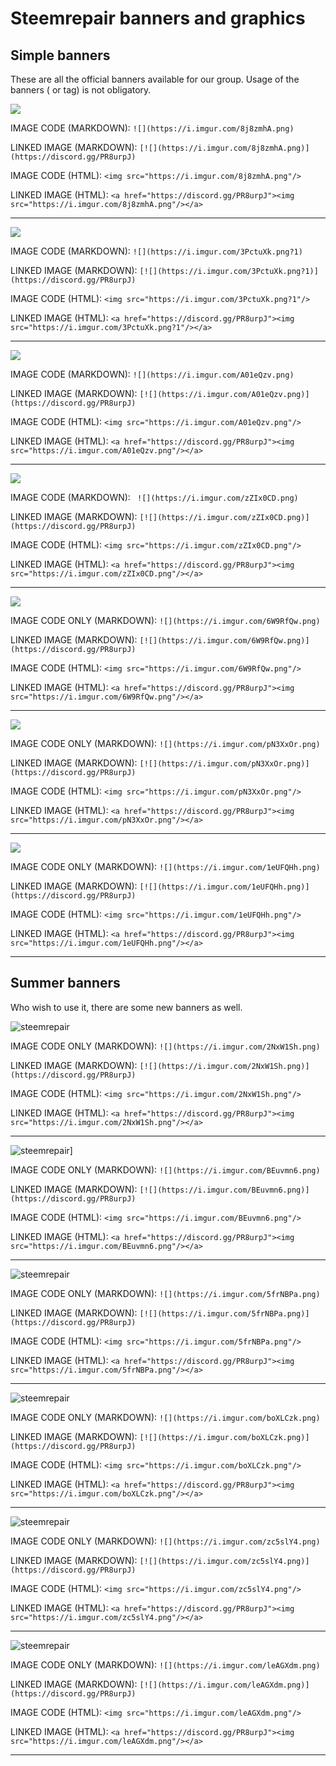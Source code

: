 
# Steemrepair banners and graphics

## Simple banners

These are all the official banners available for our group.
Usage of the banners ( or tag) is not obligatory.


![](https://i.imgur.com/8j8zmhA.png)

IMAGE CODE (MARKDOWN): ```![](https://i.imgur.com/8j8zmhA.png)```

LINKED IMAGE (MARKDOWN): ```[![](https://i.imgur.com/8j8zmhA.png)](https://discord.gg/PR8urpJ)```

IMAGE CODE (HTML): ```<img src="https://i.imgur.com/8j8zmhA.png"/>```

LINKED IMAGE (HTML): ```<a href="https://discord.gg/PR8urpJ"><img src="https://i.imgur.com/8j8zmhA.png"/></a>```

-----

![](https://i.imgur.com/3PctuXk.png?1)

IMAGE CODE (MARKDOWN): ```![](https://i.imgur.com/3PctuXk.png?1)```

LINKED IMAGE (MARKDOWN): ```[![](https://i.imgur.com/3PctuXk.png?1)](https://discord.gg/PR8urpJ)```

IMAGE CODE (HTML): ```<img src="https://i.imgur.com/3PctuXk.png?1"/>```

LINKED IMAGE (HTML): ```<a href="https://discord.gg/PR8urpJ"><img src="https://i.imgur.com/3PctuXk.png?1"/></a>```

-----

![](https://i.imgur.com/A01eQzv.png)

IMAGE CODE (MARKDOWN): ```![](https://i.imgur.com/A01eQzv.png)```

LINKED IMAGE (MARKDOWN): ```[![](https://i.imgur.com/A01eQzv.png)](https://discord.gg/PR8urpJ)```

IMAGE CODE (HTML): ```<img src="https://i.imgur.com/A01eQzv.png"/>```

LINKED IMAGE (HTML): ```<a href="https://discord.gg/PR8urpJ"><img src="https://i.imgur.com/A01eQzv.png"/></a>```

-----

![](https://i.imgur.com/zZIx0CD.png)

IMAGE CODE (MARKDOWN): ``` ![](https://i.imgur.com/zZIx0CD.png)```

LINKED IMAGE (MARKDOWN): ```[![](https://i.imgur.com/zZIx0CD.png)](https://discord.gg/PR8urpJ)```

IMAGE CODE (HTML): ```<img src="https://i.imgur.com/zZIx0CD.png"/>```

LINKED IMAGE (HTML): ```<a href="https://discord.gg/PR8urpJ"><img src="https://i.imgur.com/zZIx0CD.png"/></a>```

-----

![](https://i.imgur.com/6W9RfQw.png)

IMAGE CODE ONLY (MARKDOWN): ```![](https://i.imgur.com/6W9RfQw.png)```

LINKED IMAGE (MARKDOWN): ```[![](https://i.imgur.com/6W9RfQw.png)](https://discord.gg/PR8urpJ)```

IMAGE CODE (HTML): ```<img src="https://i.imgur.com/6W9RfQw.png"/>```

LINKED IMAGE (HTML): ```<a href="https://discord.gg/PR8urpJ"><img src="https://i.imgur.com/6W9RfQw.png"/></a>```

-----


![](https://i.imgur.com/pN3XxOr.png)

IMAGE CODE ONLY (MARKDOWN): ```![](https://i.imgur.com/pN3XxOr.png)```

LINKED IMAGE (MARKDOWN): ```[![](https://i.imgur.com/pN3XxOr.png)](https://discord.gg/PR8urpJ)```

IMAGE CODE (HTML): ```<img src="https://i.imgur.com/pN3XxOr.png"/>```

LINKED IMAGE (HTML): ```<a href="https://discord.gg/PR8urpJ"><img src="https://i.imgur.com/pN3XxOr.png"/></a>```

-----


![](https://i.imgur.com/1eUFQHh.png)

IMAGE CODE ONLY (MARKDOWN): ```![](https://i.imgur.com/1eUFQHh.png)```

LINKED IMAGE (MARKDOWN): ```[![](https://i.imgur.com/1eUFQHh.png)](https://discord.gg/PR8urpJ)```

IMAGE CODE (HTML): ```<img src="https://i.imgur.com/1eUFQHh.png"/>```

LINKED IMAGE (HTML): ```<a href="https://discord.gg/PR8urpJ"><img src="https://i.imgur.com/1eUFQHh.png"/></a>```

-----

## Summer banners

Who wish to use it, there are some new banners as well.

![steemrepair](https://i.imgur.com/2NxW1Sh.png)

IMAGE CODE ONLY (MARKDOWN): ```![](https://i.imgur.com/2NxW1Sh.png)```

LINKED IMAGE (MARKDOWN): ```[![](https://i.imgur.com/2NxW1Sh.png)](https://discord.gg/PR8urpJ)```

IMAGE CODE (HTML): ```<img src="https://i.imgur.com/2NxW1Sh.png"/>```

LINKED IMAGE (HTML): ```<a href="https://discord.gg/PR8urpJ"><img src="https://i.imgur.com/2NxW1Sh.png"/></a>```

-----

![steemrepair](https://i.imgur.com/BEuvmn6.png)]

IMAGE CODE ONLY (MARKDOWN): ```![](https://i.imgur.com/BEuvmn6.png)```

LINKED IMAGE (MARKDOWN): ```[![](https://i.imgur.com/BEuvmn6.png)](https://discord.gg/PR8urpJ)```

IMAGE CODE (HTML): ```<img src="https://i.imgur.com/BEuvmn6.png"/>```

LINKED IMAGE (HTML): ```<a href="https://discord.gg/PR8urpJ"><img src="https://i.imgur.com/BEuvmn6.png"/></a>```

-----

![steemrepair](https://i.imgur.com/5frNBPa.png)

IMAGE CODE ONLY (MARKDOWN): ```![](https://i.imgur.com/5frNBPa.png)```

LINKED IMAGE (MARKDOWN): ```[![](https://i.imgur.com/5frNBPa.png)](https://discord.gg/PR8urpJ)```

IMAGE CODE (HTML): ```<img src="https://i.imgur.com/5frNBPa.png"/>```

LINKED IMAGE (HTML): ```<a href="https://discord.gg/PR8urpJ"><img src="https://i.imgur.com/5frNBPa.png"/></a>```

-----

![steemrepair](https://i.imgur.com/boXLCzk.png)

IMAGE CODE ONLY (MARKDOWN): ```![](https://i.imgur.com/boXLCzk.png)```

LINKED IMAGE (MARKDOWN): ```[![](https://i.imgur.com/boXLCzk.png)](https://discord.gg/PR8urpJ)```

IMAGE CODE (HTML): ```<img src="https://i.imgur.com/boXLCzk.png"/>```

LINKED IMAGE (HTML): ```<a href="https://discord.gg/PR8urpJ"><img src="https://i.imgur.com/boXLCzk.png"/></a>```

-----

![steemrepair](https://i.imgur.com/zc5slY4.png)

IMAGE CODE ONLY (MARKDOWN): ```![](https://i.imgur.com/zc5slY4.png)```

LINKED IMAGE (MARKDOWN): ```[![](https://i.imgur.com/zc5slY4.png)](https://discord.gg/PR8urpJ)```

IMAGE CODE (HTML): ```<img src="https://i.imgur.com/zc5slY4.png"/>```

LINKED IMAGE (HTML): ```<a href="https://discord.gg/PR8urpJ"><img src="https://i.imgur.com/zc5slY4.png"/></a>```

-----

![steemrepair](https://i.imgur.com/leAGXdm.png)

IMAGE CODE ONLY (MARKDOWN): ```![](https://i.imgur.com/leAGXdm.png)```

LINKED IMAGE (MARKDOWN): ```[![](https://i.imgur.com/leAGXdm.png)](https://discord.gg/PR8urpJ)```

IMAGE CODE (HTML): ```<img src="https://i.imgur.com/leAGXdm.png"/>```

LINKED IMAGE (HTML): ```<a href="https://discord.gg/PR8urpJ"><img src="https://i.imgur.com/leAGXdm.png"/></a>```

-----
